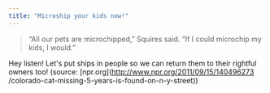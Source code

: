 ```yaml
---
title: "Microship your kids now!"
---
```


> “All our pets are microchipped,” Squires said. “If I could microchip my
kids, I would.”

Hey listen! Let's put ships in people so we can return them to their rightful
owners too! (source: [npr.org](http://www.npr.org/2011/09/15/140496273
/colorado-cat-missing-5-years-is-found-on-n-y-street))

